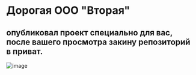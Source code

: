 # Дорогая ООО "Вторая"
## опубликовал проект специально для вас, после вашего просмотра закину репозиторий в приват. 
![image](https://github.com/user-attachments/assets/a8e327f7-1a04-4a48-a207-eaa70c1581d9)
